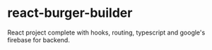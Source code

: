 # react-burger-builder
React project complete with hooks, routing, typescript and google's firebase for backend.
